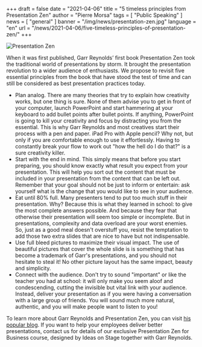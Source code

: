 +++
draft = false
date = "2021-04-06"
title = "5 timeless principles from Presentation Zen"
author = "Pierre Morsa"
tags = [ "Public Speaking" ]
news = [ "general" ]
banner = "/img/news/presentation-zen.jpg"
language = "en"
url = "/news/2021-04-06/five-timeless-principles-of-presentation-zen/"
+++

![Presentation Zen](/img/news/presentation-zen.jpg)

When it was first published, Garr Reynolds’ first book Presentation Zen took the traditional world of presentations by storm. It brought the presentation revolution to a wider audience of enthusiasts. We propose to revisit five essential principles from the book that have stood the test of time and can still be considered as best presentation practices today.

* Plan analog. There are many theories that try to explain how creativity works, but one thing is sure. None of them advise you to get in front of your computer, launch PowerPoint and start hammering at your keyboard to add bullet points after bullet points. If anything, PowerPoint is going to kill your creativity and focus by distracting you from the essential. This is why Garr Reynolds and most creatives start their process with a pen and paper. iPad Pro with Apple pencil? Why not, but only if you are comfortable enough to use it effortlessly. Having to constantly break your flow to work out "how the hell do I do that?" is a sure creativity killer.
* Start with the end in mind. This simply means that before you start preparing, you should know exactly what result you expect from your presentation. This will help you sort out the content that must be included in your presentation from the content that can be left out. Remember that your goal should not be just to inform or entertain: ask yourself what is the change that you would like to see in your audience.
* Eat until 80% full. Many presenters tend to put too much stuff in their presentation. Why? Because this is what they learned in school: to give the most complete answers possible. And because they fear that otherwise their presentation will seem too simple or incomplete. But in presentations, complexity and data overload are your worst enemies. So, just as a good meal doesn't overstuff you, resist the temptation to add those two extra slides that are nice to have but not indispensable.
* Use full bleed pictures to maximize their visual impact. The use of beautiful pictures that cover the whole slide is is something that has become a trademark of Garr's presentations, and you should not hesitate to steal it! No other picture layout has the same impact, beauty and simplicity.
* Connect with the audience. Don't try to sound "important" or like the teacher you had at school: it will only make you seem aloof and condescending, cutting the invisible but vital link with your audience. Instead, deliver your presentation as if you were having a conversation with a large group of friends. You will sound much more natural, authentic, and you will make people want to listen to you!

To learn more about Garr Reynolds and Presentation Zen, you can visit [his popular blog](https://www.presentationzen.com/). If you want to help your employees deliver better presentations, contact us for details of our exclusive Presentation Zen for Business course, designed by Ideas on Stage together with Garr Reynolds.